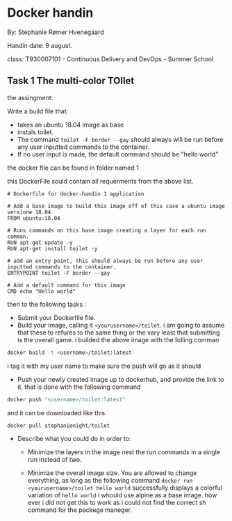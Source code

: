 # Docker handin
By: Stephanie Rømer Hvenegaard

Handin date: 9 august.

class: T930007101 - Continuous Delivery and DevOps - Summer School
## Task 1 The multi-color TOIlet

the assingment: 

Write a build file that:

* takes an ubuntu 18.04 image as base
* instals toilet.
* The command `toilet -F border --gay` should always will be run before any user inputted commands to the container.
* If no user input is made, the default command should be "hello world"

the docker file can be found in folder named 1 

this DockerFile sould contain all requerments from the above list.

``` docker 
# Dockerfile for docker-handin 1 application

# Add a base image to build this image off of this case a ubuntu image versione 18.04
FROM ubuntu:18.04

# Runs commands on this base image creating a layer for each run comman.
RUN apt-get update -y
RUN apt-get install toilet -y

# add an entry point, this should always be run before any user inputted commands to the container.
ENTRYPOINT toilet -F border --gay

# Add a default command for this image
CMD echo "Hello world"

```

then to the following tasks : 

* Submit your Dockerfile file. 
* Build your image, calling it `<yourusername>/toilet`.
i am going to assume that these to refures to the same thing or the vary least that submitting is the overall game. 
i builded the above image with the folling comman 
```bash 
docker build -t <username>/toilet:latest
```
i tag it with my user name to make sure the push will go as it should

* Push your newly created image up to dockerhub, and provide the link to it.
that is done with the following command
``` bash
docker push "<username>/toilet:latest" 
```

and it can be downloaded like this. 

``` bash
docker pull stephanienight/toilet
```


* Describe what you could do in order to:
    * Minimize the layers in the image
    nest the run commands in a single run instead of two. 

    * Minimize the overall image size. You are allowed to change everything, as long as the following command `docker run <yourusername>/toilet hello world` successfully displays a colorful variation of `hello world` 
     i whould use alpine as a base image. how ever i did not get this to work as i could not find the correct sh command for the packege maneger.



